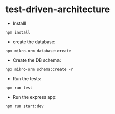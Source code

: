 # test-driven-architecture

- Installl

```
npm install
```

- create the database:

```
npx mikro-orm database:create
```

- Create the DB schema:

```
npx mikro-orm schema:create -r
```

- Run the tests:

```
npm run test
```


- Run the express app:

```
npm run start:dev
```
